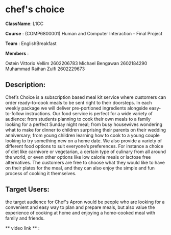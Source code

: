 # chef's choice

**ClassName**: L1CC
   
   **Course**   : (COMP6800001) Human and Computer Interaction  - Final Project
   
   **Team**     : EnglishBreakfast
   
   **Members**  :
        
   Ostein Vittorio Vellim		2602206783
   	Michael Bengawan				2602184290
	Muhammad Raihan Zulfi			2602229673
          
##   **Description**:
   
Chef’s Choice is a subscription based meal kit service where customers can order ready-to-cook meals to be sent right to their doorsteps. In each weekly package we will deliver pre-portioned ingredients alongside easy-to-follow instructions. Our food service is perfect for a wide variety of audience: from students planning to cook their own meals to a family looking for a perfect Sunday night meal; from busy housewives wondering what to make for dinner to children surprising their parents on their wedding anniversary; from young children learning how to cook to a young couple looking to try something new on a home date. We also provide a variety of different food options to suit everyone’s preferences. For instance a choice of diet like carnivore or vegetarian, a certain type of culinary from all around the world, or even other options like low calorie meals or lactose free alternatives. The customers are free to choose what they would like to have on their plates for the meal, and they can also enjoy the simple and fun process of cooking it themselves.

       
 ##  **Target Users**:
the target audience for Chef's Apron would be people who are looking for a convenient and easy way to plan and prepare meals, but also value the experience of cooking at home and enjoying a home-cooked meal with family and friends.

  ** video link ** :
  
  



